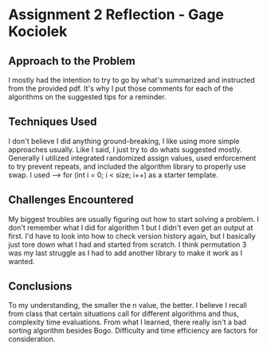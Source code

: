 # Assignment 2 Reflection - Gage Kociolek

## Approach to the Problem

I mostly had the intention to try to go by what's summarized and instructed from the provided pdf. It's why I put those comments for each of the algorithms on the suggested tips for a reminder.

## Techniques Used

I don't believe I did anything ground-breaking, I like using more simple approaches usually.
Like I said, I just try to do whats suggested mostly. Generally I utilized integrated randomized assign values, used enforcement to try prevent repeats, and included the algorithm library to properly use swap.
I used --> for (int i = 0; i < size; i++) as a starter template.

## Challenges Encountered

My biggest troubles are usually figuring out how to start solving a problem. I don't remember what I did
for algorithm 1 but I didn't even get an output at first. I'd have to look into how to check version history again, but I basically just tore down what I had and started from scratch. I think permutation 3
was my last struggle as I had to add another library to make it work as I wanted.

## Conclusions

To my understanding, the smaller the n value, the better. I believe I recall from class that certain
situations call for different algorithms and thus, complexity time evaluations. From what I learned, there really isn't a bad sorting algorithm besides Bogo. Difficulty and time efficiency are factors for
consideration.